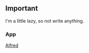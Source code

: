 ## Important

I'm a little lazy, so not write anything.

### App

[Alfred](https://markjoyful.github.io/Resource/app/Alfred_3.8.1_961.dmg)
